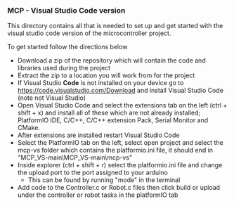 ### MCP - Visual Studio Code version

This directory contains all that is needed to set up and get started with the visual studio code version of the microcontroller project.

To get started follow the directions below
 - Download a zip of the repository which will contain the code and libraries used during the project
 - Extract the zip to a location you will work from for the project
 - If Visual Studio **Code** is not installed on your device go to https://code.visualstudio.com/Download and install Visual Studio Code (note not Visual Studio)
 - Open Visual Studio Code and select the extensions tab on the left (ctrl + shift + x) and install all of these which are not already installed; PlatformIO IDE, C/C++, C/C++ extension Pack, Serial Monitor and CMake.
 - After extensions are installed restart Visual Studio Code
 - Select the PlatformIO tab on the left, select open project and select the mcp-vs folder which contains the platformio.ini file, it should end in "MCP_VS-main\MCP_VS-main\mcp-vs"
 - Inside explorer (ctrl + shift + r) select the platformio.ini file and change the upload port to the port assigned to your arduino
   - This can be found by running "mode" in the terminal
 - Add code to the Controller.c or Robot.c files then click build or upload under the controller or robot tasks in the platformIO tab
